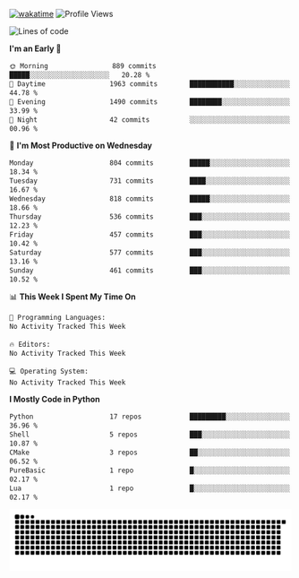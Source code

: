 [![wakatime](https://wakatime.com/badge/user/b920b284-3cde-4cd4-b72e-f7f22d050b16.svg)](https://wakatime.com/@b920b284-3cde-4cd4-b72e-f7f22d050b16)
![Profile Views](http://img.shields.io/badge/Profile%20Views-4586-blue)
<!--START_SECTION:waka-->
![Lines of code](https://img.shields.io/badge/From%20Hello%20World%20I%27ve%20Written-5.6%20million%20lines%20of%20code-blue)

**I'm an Early 🐤** 

```text
🌞 Morning                889 commits         █████░░░░░░░░░░░░░░░░░░░░   20.28 % 
🌆 Daytime                1963 commits        ███████████░░░░░░░░░░░░░░   44.78 % 
🌃 Evening                1490 commits        ████████░░░░░░░░░░░░░░░░░   33.99 % 
🌙 Night                  42 commits          ░░░░░░░░░░░░░░░░░░░░░░░░░   00.96 % 
```
📅 **I'm Most Productive on Wednesday** 

```text
Monday                   804 commits         █████░░░░░░░░░░░░░░░░░░░░   18.34 % 
Tuesday                  731 commits         ████░░░░░░░░░░░░░░░░░░░░░   16.67 % 
Wednesday                818 commits         █████░░░░░░░░░░░░░░░░░░░░   18.66 % 
Thursday                 536 commits         ███░░░░░░░░░░░░░░░░░░░░░░   12.23 % 
Friday                   457 commits         ███░░░░░░░░░░░░░░░░░░░░░░   10.42 % 
Saturday                 577 commits         ███░░░░░░░░░░░░░░░░░░░░░░   13.16 % 
Sunday                   461 commits         ███░░░░░░░░░░░░░░░░░░░░░░   10.52 % 
```


📊 **This Week I Spent My Time On** 

```text
💬 Programming Languages: 
No Activity Tracked This Week

🔥 Editors: 
No Activity Tracked This Week

💻 Operating System: 
No Activity Tracked This Week
```

**I Mostly Code in Python** 

```text
Python                   17 repos            █████████░░░░░░░░░░░░░░░░   36.96 % 
Shell                    5 repos             ███░░░░░░░░░░░░░░░░░░░░░░   10.87 % 
CMake                    3 repos             ██░░░░░░░░░░░░░░░░░░░░░░░   06.52 % 
PureBasic                1 repo              █░░░░░░░░░░░░░░░░░░░░░░░░   02.17 % 
Lua                      1 repo              █░░░░░░░░░░░░░░░░░░░░░░░░   02.17 % 
```




<!--END_SECTION:waka-->
![Snake animation](https://raw.githubusercontent.com/timmypidashev/timmypidashev/main/commits.svg)
